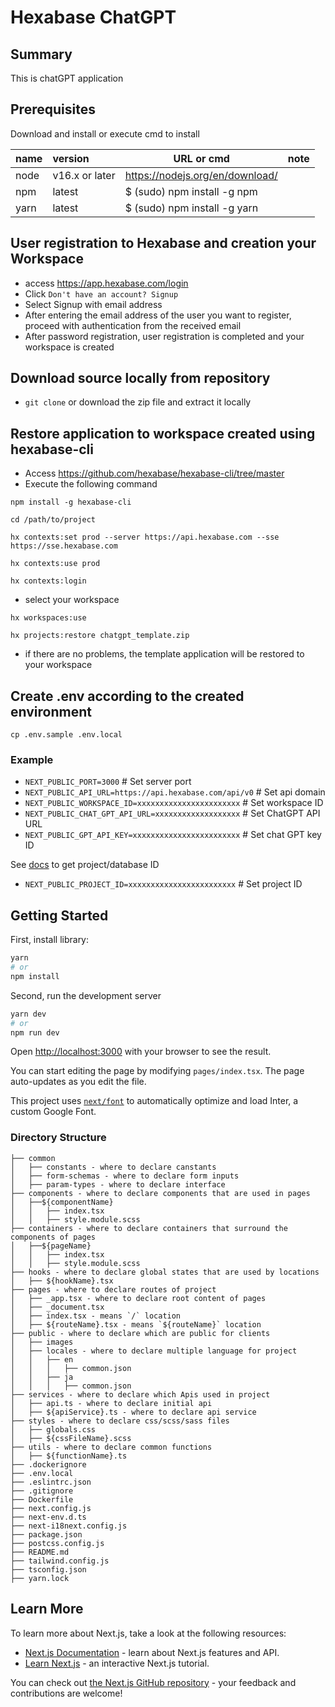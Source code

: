 # Hexabase ChatGPT

## Summary

This is chatGPT application

## Prerequisites

Download and install or execute cmd to install

| name | version        | URL or cmd                      | note |
| :--- | :------------- | ------------------------------- | ---- |
| node | v16.x or later | https://nodejs.org/en/download/ |
| npm  | latest         | $ (sudo) npm install -g npm     |
| yarn | latest         | $ (sudo) npm install -g yarn    |

## User registration to Hexabase and creation your Workspace

- access https://app.hexabase.com/login
- Click `Don't have an account? Signup`
- Select Signup with email address
- After entering the email address of the user you want to register, proceed with authentication from the received email
- After password registration, user registration is completed and your workspace is created

## Download source locally from repository

- `git clone` or download the zip file and extract it locally

## Restore application to workspace created using hexabase-cli

- Access https://github.com/hexabase/hexabase-cli/tree/master
- Execute the following command

```shell
npm install -g hexabase-cli
```

```shell
cd /path/to/project
```

```shell
hx contexts:set prod --server https://api.hexabase.com --sse https://sse.hexabase.com
```

```shell
hx contexts:use prod
```

```shell
hx contexts:login
```

- select your workspace

```shell
hx workspaces:use
```

```shell
hx projects:restore chatgpt_template.zip
```

- if there are no problems, the template application will be restored to your workspace

## Create .env according to the created environment

```shell
cp .env.sample .env.local
```

### Example

- `NEXT_PUBLIC_PORT=3000` # Set server port
- `NEXT_PUBLIC_API_URL=https://api.hexabase.com/api/v0` # Set api domain
- `NEXT_PUBLIC_WORKSPACE_ID=xxxxxxxxxxxxxxxxxxxxxxx` # Set workspace ID
- `NEXT_PUBLIC_CHAT_GPT_API_URL=xxxxxxxxxxxxxxxxxxx` # Set ChatGPT API URL
- `NEXT_PUBLIC_GPT_API_KEY=xxxxxxxxxxxxxxxxxxxxxxxx` # Set chat GPT key ID

See [docs](https://apidoc.hexabase.com/en/docs/v0/applications/GetApplicationsAndDatastores) to get project/database ID

- `NEXT_PUBLIC_PROJECT_ID=xxxxxxxxxxxxxxxxxxxxxxxx` # Set project ID

## Getting Started

First, install library:

```bash
yarn
# or
npm install
```

Second, run the development server

```bash
yarn dev
# or
npm run dev
```

Open [http://localhost:3000](http://localhost:3000) with your browser to see the result.

You can start editing the page by modifying `pages/index.tsx`. The page auto-updates as you edit the file.

This project uses [`next/font`](https://nextjs.org/docs/basic-features/font-optimization) to automatically optimize and load Inter, a custom Google Font.

### Directory Structure

```
├── common
│   ├── constants - where to declare canstants
│   ├── form-schemas - where to declare form inputs
│   ├── param-types - where to declare interface
├── components - where to declare components that are used in pages
│   ├──${componentName}
│   │   ├── index.tsx
│   │   ├── style.module.scss
├── containers - where to declare containers that surround the components of pages
│   ├──${pageName}
│   │   ├── index.tsx
│   │   ├── style.module.scss
├── hooks - where to declare global states that are used by locations
│   ├── ${hookName}.tsx
├── pages - where to declare routes of project
│   ├── _app.tsx - where to declare root content of pages
│   ├── _document.tsx
│   ├── index.tsx - means `/` location
│   ├── ${routeName}.tsx - means `${routeName}` location
├── public - where to declare which are public for clients
│   ├── images
│   ├── locales - where to declare multiple language for project
│   │   ├── en
│   │   │   ├── common.json
│   │   ├── ja
│   │   │   ├── common.json
├── services - where to declare which Apis used in project
│   ├── api.ts - where to declare initial api
│   ├── ${apiService}.ts - where to declare api service
├── styles - where to declare css/scss/sass files
│   ├── globals.css
│   ├── ${cssFileName}.scss
├── utils - where to declare common functions
│   ├── ${functionName}.ts
├── .dockerignore
├── .env.local
├── .eslintrc.json
├── .gitignore
├── Dockerfile
├── next.config.js
├── next-env.d.ts
├── next-i18next.config.js
├── package.json
├── postcss.config.js
├── README.md
├── tailwind.config.js
├── tsconfig.json
├── yarn.lock
```

## Learn More

To learn more about Next.js, take a look at the following resources:

- [Next.js Documentation](https://nextjs.org/docs) - learn about Next.js features and API.
- [Learn Next.js](https://nextjs.org/learn) - an interactive Next.js tutorial.

You can check out [the Next.js GitHub repository](https://github.com/vercel/next.js/) - your feedback and contributions are welcome!
